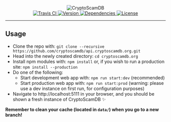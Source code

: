 <p align="center">
	<img src="https://raw.githubusercontent.com/CryptoScamDB/assets/master/logo/logotype-readme.png" alt="CryptoScamDB">
	<br>
	<a href="https://travis-ci.com/CryptoScamDB/api.cryptoscamdb.org">
		<img src="https://img.shields.io/travis/com/CryptoScamDB/api.cryptoscamdb.org.svg?style=flat-square" alt="Travis CI">
	</a>
	<a href="https://github.com/CryptoScamDB/api.cryptoscamdb.org/blob/master/package.json#L3">
		<img src="https://img.shields.io/github/package-json/v/CryptoScamDB/api.cryptoscamdb.org.svg?style=flat-square" alt="Version">
	</a>
	<a href="https://david-dm.org/CryptoScamDB/api.cryptoscamdb.org">
		<img src="https://img.shields.io/david/CryptoScamDB/api.cryptoscamdb.org.svg?style=flat-square" alt="Dependencies">
	</a>
	<a href="https://github.com/CryptoScamDB/api.cryptoscamdb.org/blob/master/LICENSE">
		<img src="https://img.shields.io/github/license/CryptoScamDB/api.cryptoscamdb.org.svg?style=flat-square" alt="License">
	</a>
</p>

---

## Usage

- Clone the repo with: `git clone --recursive https://github.com/cryptoscamdb/api.cryptoscamdb.org.git`
- Head into the newly created directory: `cd cryptoscamdb.org`
- Install npm modules with: `npm install` or, if you wish to run a production site: `npm install --production`
- Do one of the following:
    - Start development web app with: `npm run start:dev` (recommended)
	- Start production web app with: `npm run start:prod` (warning: please use a dev instance on first run, for configuration purposes)
- Navigate to http://localhost:5111 in your browser, and you should be shown a fresh instance of CryptoScamDB :sparkles:

**Remember to clean your cache (located in `data/`) when you go to a new branch!**